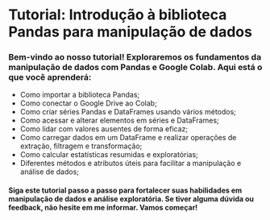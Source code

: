 # Tutorial: Introdução à biblioteca Pandas para manipulação de dados

### Bem-vindo ao nosso tutorial! Exploraremos os fundamentos da manipulação de dados com Pandas e Google Colab. Aqui está o que você aprenderá:

- Como importar a biblioteca Pandas;
- Como conectar o Google Drive ao Colab;
- Como criar séries Pandas e DataFrames usando vários métodos;
- Como acessar e alterar elementos em séries e DataFrames;
- Como lidar com valores ausentes de forma eficaz;
- Como carregar dados em um DataFrame e realizar operações de extração, filtragem e transformação;
- Como calcular estatísticas resumidas e exploratórias;
- Diferentes métodos e atributos úteis para facilitar a manipulação e análise de dados;

  
#### Siga este tutorial passo a passo para fortalecer suas habilidades em manipulação de dados e análise exploratória. Se tiver alguma dúvida ou feedback, não hesite em me informar. Vamos começar!
